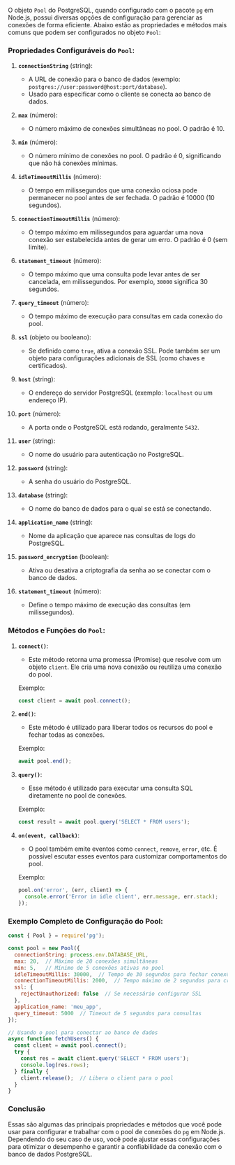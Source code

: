 O objeto `Pool` do PostgreSQL, quando configurado com o pacote `pg` em Node.js, possui diversas opções de configuração para gerenciar as conexões de forma eficiente. Abaixo estão as propriedades e métodos mais comuns que podem ser configurados no objeto `Pool`:

### Propriedades Configuráveis do `Pool`:

1. **`connectionString`** (string): 
   - A URL de conexão para o banco de dados (exemplo: `postgres://user:password@host:port/database`).
   - Usado para especificar como o cliente se conecta ao banco de dados.
   
2. **`max`** (número):
   - O número máximo de conexões simultâneas no pool. O padrão é 10.
   
3. **`min`** (número):
   - O número mínimo de conexões no pool. O padrão é 0, significando que não há conexões mínimas.

4. **`idleTimeoutMillis`** (número):
   - O tempo em milissegundos que uma conexão ociosa pode permanecer no pool antes de ser fechada. O padrão é 10000 (10 segundos).
   
5. **`connectionTimeoutMillis`** (número):
   - O tempo máximo em milissegundos para aguardar uma nova conexão ser estabelecida antes de gerar um erro. O padrão é 0 (sem limite).
   
6. **`statement_timeout`** (número):
   - O tempo máximo que uma consulta pode levar antes de ser cancelada, em milissegundos. Por exemplo, `30000` significa 30 segundos.
   
7. **`query_timeout`** (número):
   - O tempo máximo de execução para consultas em cada conexão do pool.

8. **`ssl`** (objeto ou booleano):
   - Se definido como `true`, ativa a conexão SSL. Pode também ser um objeto para configurações adicionais de SSL (como chaves e certificados).

9. **`host`** (string):
   - O endereço do servidor PostgreSQL (exemplo: `localhost` ou um endereço IP).

10. **`port`** (número):
    - A porta onde o PostgreSQL está rodando, geralmente `5432`.

11. **`user`** (string):
    - O nome do usuário para autenticação no PostgreSQL.

12. **`password`** (string):
    - A senha do usuário do PostgreSQL.

13. **`database`** (string):
    - O nome do banco de dados para o qual se está se conectando.

14. **`application_name`** (string):
    - Nome da aplicação que aparece nas consultas de logs do PostgreSQL.

15. **`password_encryption`** (boolean):
    - Ativa ou desativa a criptografia da senha ao se conectar com o banco de dados.

16. **`statement_timeout`** (número):
    - Define o tempo máximo de execução das consultas (em milissegundos).

### Métodos e Funções do `Pool`:

1. **`connect()`**:
   - Este método retorna uma promessa (Promise) que resolve com um objeto `client`. Ele cria uma nova conexão ou reutiliza uma conexão do pool.
   
   Exemplo:
   ```javascript
   const client = await pool.connect();
   ```

2. **`end()`**:
   - Este método é utilizado para liberar todos os recursos do pool e fechar todas as conexões.
   
   Exemplo:
   ```javascript
   await pool.end();
   ```

3. **`query()`**:
   - Esse método é utilizado para executar uma consulta SQL diretamente no pool de conexões.
   
   Exemplo:
   ```javascript
   const result = await pool.query('SELECT * FROM users');
   ```

4. **`on(event, callback)`**:
   - O pool também emite eventos como `connect`, `remove`, `error`, etc. É possível escutar esses eventos para customizar comportamentos do pool.
   
   Exemplo:
   ```javascript
   pool.on('error', (err, client) => {
     console.error('Error in idle client', err.message, err.stack);
   });
   ```

### Exemplo Completo de Configuração do Pool:

```javascript
const { Pool } = require('pg');

const pool = new Pool({
  connectionString: process.env.DATABASE_URL,
  max: 20,  // Máximo de 20 conexões simultâneas
  min: 5,   // Mínimo de 5 conexões ativas no pool
  idleTimeoutMillis: 30000,  // Tempo de 30 segundos para fechar conexões ociosas
  connectionTimeoutMillis: 2000,  // Tempo máximo de 2 segundos para criar uma nova conexão
  ssl: {
    rejectUnauthorized: false  // Se necessário configurar SSL
  },
  application_name: 'meu_app',
  query_timeout: 5000  // Timeout de 5 segundos para consultas
});

// Usando o pool para conectar ao banco de dados
async function fetchUsers() {
  const client = await pool.connect();
  try {
    const res = await client.query('SELECT * FROM users');
    console.log(res.rows);
  } finally {
    client.release();  // Libera o client para o pool
  }
}
```

### Conclusão

Essas são algumas das principais propriedades e métodos que você pode usar para configurar e trabalhar com o pool de conexões do `pg` em Node.js. Dependendo do seu caso de uso, você pode ajustar essas configurações para otimizar o desempenho e garantir a confiabilidade da conexão com o banco de dados PostgreSQL.
